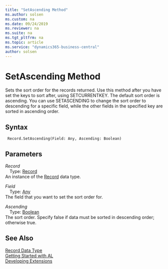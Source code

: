 ```yaml
---
title: "SetAscending Method"
ms.author: solsen
ms.custom: na
ms.date: 09/24/2019
ms.reviewer: na
ms.suite: na
ms.tgt_pltfrm: na
ms.topic: article
ms.service: "dynamics365-business-central"
author: solsen
---
```

[//]: # (START>DO_NOT_EDIT)
[//]: # (IMPORTANT:Do not edit any of the content between here and the END>DO_NOT_EDIT.)
[//]: # (Any modifications should be made in the .xml files in the ModernDev repo.)
# SetAscending Method
Sets the sort order for the records returned. Use this method after you have set the keys to sort after, using SETCURRENTKEY. The default sort order is ascending. You can use SETASCENDING to change the sort order to descending for a specific field, while the other fields in the specified key are sorted in ascending order.


## Syntax
```
 Record.SetAscending(Field: Any, Ascending: Boolean)
```
## Parameters
*Record*  
&emsp;Type: [Record](record-data-type.md)  
An instance of the [Record](record-data-type.md) data type.  

*Field*  
&emsp;Type: [Any](../any/any-data-type.md)  
The field that you want to set the sort order for.
        
*Ascending*  
&emsp;Type: [Boolean](../boolean/boolean-data-type.md)  
The sort order. Specify false if data must be sorted in descending order; otherwise true.  



[//]: # (IMPORTANT: END>DO_NOT_EDIT)
## See Also
[Record Data Type](record-data-type.md)  
[Getting Started with AL](../../devenv-get-started.md)  
[Developing Extensions](../../devenv-dev-overview.md)
